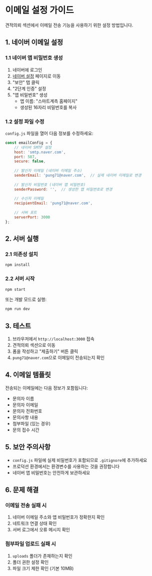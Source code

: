 # 이메일 설정 가이드

견적의뢰 섹션에서 이메일 전송 기능을 사용하기 위한 설정 방법입니다.

## 1. 네이버 이메일 설정

### 1.1 네이버 앱 비밀번호 생성
1. 네이버에 로그인
2. [네이버 설정](https://nid.naver.com/user2/config) 페이지로 이동
3. "보안" 탭 클릭
4. "2단계 인증" 설정
5. "앱 비밀번호" 생성
   - 앱 이름: "스마트계측 홈페이지"
   - 생성된 16자리 비밀번호를 복사

### 1.2 설정 파일 수정
`config.js` 파일을 열어 다음 정보를 수정하세요:

```javascript
const emailConfig = {
    // 네이버 SMTP 설정
    host: 'smtp.naver.com',
    port: 587,
    secure: false,
    
    // 발신자 이메일 (네이버 이메일 주소)
    senderEmail: 'pung71@naver.com',  // 실제 네이버 이메일로 변경
    
    // 발신자 비밀번호 (네이버 앱 비밀번호)
    senderPassword: '',  // 생성한 앱 비밀번호로 변경
    
    // 수신자 이메일
    recipientEmail: 'pung71@naver.com',
    
    // 서버 포트
    serverPort: 3000
};
```

## 2. 서버 실행

### 2.1 의존성 설치
```bash
npm install
```

### 2.2 서버 시작
```bash
npm start
```

또는 개발 모드로 실행:
```bash
npm run dev
```

## 3. 테스트

1. 브라우저에서 `http://localhost:3000` 접속
2. 견적의뢰 섹션으로 이동
3. 폼을 작성하고 "제출하기" 버튼 클릭
4. `pung71@naver.com`으로 이메일이 전송되는지 확인

## 4. 이메일 템플릿

전송되는 이메일에는 다음 정보가 포함됩니다:
- 문의자 이름
- 문의자 이메일
- 문의자 전화번호
- 문의사항 내용
- 첨부파일 (있는 경우)
- 문의 접수 시간

## 5. 보안 주의사항

- `config.js` 파일에 실제 비밀번호가 포함되므로 `.gitignore`에 추가하세요
- 프로덕션 환경에서는 환경변수를 사용하는 것을 권장합니다
- 네이버 앱 비밀번호는 안전하게 보관하세요

## 6. 문제 해결

### 이메일 전송 실패 시
1. 네이버 이메일 주소와 앱 비밀번호가 정확한지 확인
2. 네트워크 연결 상태 확인
3. 서버 로그에서 오류 메시지 확인

### 첨부파일 업로드 실패 시
1. `uploads` 폴더가 존재하는지 확인
2. 폴더 권한 설정 확인
3. 파일 크기 제한 확인 (기본 10MB) 
